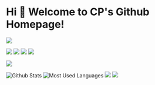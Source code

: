 # Hi 🎉 Welcome to CP's Github Homepage!
<div align="left"> 
<img src="https://readme-typing-svg.herokuapp.com/?lines=Welcome,%20visitor!;Hello%20Github%20World!&font=Roboto" />


<p>
  <img src="https://img.shields.io/static/v1?label=Program&message=Python&color=blue"/>
  <a href="https://blog.csdn.net/caip12999203000"><img src="https://img.shields.io/static/v1?label=Blog&message=CSDN&color=red"/></a>
  <a href="https://space.bilibili.com/1140698155"><img src="https://img.shields.io/static/v1?label=Video&message=Bilibili&color=cyan"/></a>
  <img src="https://visitor-badge.glitch.me/badge?page_id=https://github.com/caip1299920300&right_color=red" />
</p>
  
 <img src="https://github-profile-trophy.vercel.app/?username=caip1299920300" />


![Github Stats](https://github-readme-stats.vercel.app/api?username=caip1299920300&show_icons=true&theme=dark&count_private=true)
![Most Used Languages](https://github-readme-stats.vercel.app/api/top-langs/?username=caip1299920300&theme=dark&layout=compact)
![](https://stats.justsong.cn/api/csdn?id=caip12999203000&theme=dark)
![](https://stats.justsong.cn/api/bilibili/?id=1140698155&theme=dark)
  
 </div>

